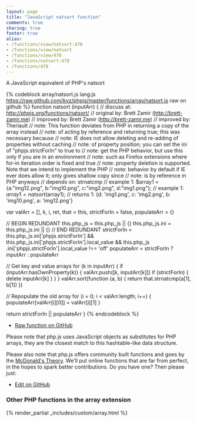 ```yaml
---
layout: page
title: "JavaScript natsort function"
comments: true
sharing: true
footer: true
alias:
- /functions/view/natsort:478
- /functions/view/natsort
- /functions/view/478
- /functions/natsort:478
- /functions/478
---
```

<!-- Generated by Rakefile:build -->
A JavaScript equivalent of PHP's natsort

{% codeblock array/natsort.js lang:js https://raw.github.com/kvz/phpjs/master/functions/array/natsort.js raw on github %}
function natsort (inputArr) {
  //  discuss at: http://phpjs.org/functions/natsort/
  // original by: Brett Zamir (http://brett-zamir.me)
  // improved by: Brett Zamir (http://brett-zamir.me)
  // improved by: Theriault
  //        note: This function deviates from PHP in returning a copy of the array instead
  //        note: of acting by reference and returning true; this was necessary because
  //        note: IE does not allow deleting and re-adding of properties without caching
  //        note: of property position; you can set the ini of "phpjs.strictForIn" to true to
  //        note: get the PHP behavior, but use this only if you are in an environment
  //        note: such as Firefox extensions where for-in iteration order is fixed and true
  //        note: property deletion is supported. Note that we intend to implement the PHP
  //        note: behavior by default if IE ever does allow it; only gives shallow copy since
  //        note: is by reference in PHP anyways
  //  depends on: strnatcmp
  //   example 1: $array1 = {a:"img12.png", b:"img10.png", c:"img2.png", d:"img1.png"};
  //   example 1: $array1 = natsort($array1);
  //   returns 1: {d: 'img1.png', c: 'img2.png', b: 'img10.png', a: 'img12.png'}

  var valArr = [],
    k, i, ret, that = this,
    strictForIn = false,
    populateArr = {}

  // BEGIN REDUNDANT
  this.php_js = this.php_js || {}
  this.php_js.ini = this.php_js.ini || {}
  // END REDUNDANT
  strictForIn = this.php_js.ini['phpjs.strictForIn'] && this.php_js.ini['phpjs.strictForIn'].local_value && this.php_js
    .ini['phpjs.strictForIn'].local_value !== 'off'
  populateArr = strictForIn ? inputArr : populateArr

  // Get key and value arrays
  for (k in inputArr) {
    if (inputArr.hasOwnProperty(k)) {
      valArr.push([k, inputArr[k]])
      if (strictForIn) {
        delete inputArr[k]
      }
    }
  }
  valArr.sort(function (a, b) {
    return that.strnatcmp(a[1], b[1])
  })

  // Repopulate the old array
  for (i = 0; i < valArr.length; i++) {
    populateArr[valArr[i][0]] = valArr[i][1]
  }

  return strictForIn || populateArr
}
{% endcodeblock %}

 - [Raw function on GitHub](https://github.com/kvz/phpjs/blob/master/functions/array/natsort.js)

Please note that php.js uses JavaScript objects as substitutes for PHP arrays, they are 
the closest match to this hashtable-like data structure. 

Please also note that php.js offers community built functions and goes by the 
[McDonald's Theory](https://medium.com/what-i-learned-building/9216e1c9da7d). We'll put online 
functions that are far from perfect, in the hopes to spark better contributions. 
Do you have one? Then please just: 

 - [Edit on GitHub](https://github.com/kvz/phpjs/edit/master/functions/array/natsort.js)


### Other PHP functions in the array extension
{% render_partial _includes/custom/array.html %}
